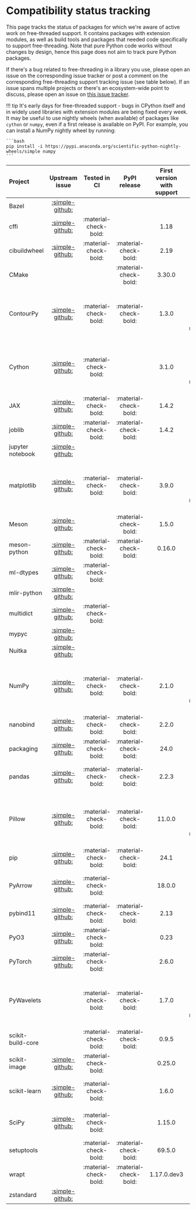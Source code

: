 # Compatibility status tracking

This page tracks the status of packages for which we're aware of active work on
free-threaded support. It contains packages with extension modules, as well
as build tools and packages that needed code specifically to support
free-threading. Note that pure Python code works without changes by design,
hence this page does not aim to track pure Python packages.

If there's a bug related to free-threading in a library you use, please open
an issue on the corresponding issue tracker or post a comment on the
corresponding free-threading support tracking issue (see table below). If
an issue spans multiple projects or there's an ecosystem-wide point to discuss,
please open an issue on [this issue tracker](https://github.com/Quansight-Labs/free-threaded-compatibility/issues).

!!! tip
    It's early days for free-threaded support - bugs in CPython itself and in
    widely used libraries with extension modules are being fixed every week.
    It may be useful to use nightly wheels (when available) of packages
    like `cython` or `numpy`, even if a first release is available on PyPI.
    For example, you can install a NumPy nightly wheel by running:

    ```bash
    pip install -i https://pypi.anaconda.org/scientific-python-nightly-wheels/simple numpy
    ```

<!-- keep alphabetically ordered -->

| Project           |                                Upstream issue                                |     Tested in CI      |     PyPI release      | First version with support |                       Nightly wheels                       |                                       Nightly link                                       |
| :---------------- | :--------------------------------------------------------------------------: | :-------------------: | :-------------------: | :------------------------: | :--------------------------------------------------------: | :--------------------------------------------------------------------------------------: |
| Bazel             |   [:simple-github:](https://github.com/bazelbuild/rules_python/pull/2129)    |                       |                       |                            |                                                            |                                                                                          |
| cffi              |      [:simple-github:](https://github.com/python-cffi/cffi/issues/126)       | :material-check-bold: |                       |            1.18            |                                                            |                                                                                          |
| cibuildwheel      |     [:simple-github:](https://github.com/pypa/cibuildwheel/issues/1657)      | :material-check-bold: | :material-check-bold: |            2.19            |                                                            |                                                                                          |
| CMake             |                                                                              |                       | :material-check-bold: |           3.30.0           |                                                            |                                                                                          |
| ContourPy         |     [:simple-github:](https://github.com/contourpy/contourpy/issues/407)     | :material-check-bold: | :material-check-bold: |           1.3.0            | :simple-linux: :simple-apple: :material-microsoft-windows: |  [:simple-anaconda:](https://anaconda.org/scientific-python-nightly-wheels/contourpy/)   |
| Cython            |       [:simple-github:](https://github.com/cython/cython/issues/6221)        | :material-check-bold: |                       |           3.1.0            | :simple-linux: :simple-apple: :material-microsoft-windows: |    [:simple-anaconda:](https://anaconda.org/scientific-python-nightly-wheels/cython/)    |
| JAX               |        [:simple-github:](https://github.com/jax-ml/jax/issues/23073)         | :material-check-bold: | :material-check-bold: |           1.4.2            |                                                            |                                                                                          |
| joblib            |       [:simple-github:](https://github.com/joblib/joblib/issues/1592)        | :material-check-bold: | :material-check-bold: |           1.4.2            |                                                            |                                                                                          |
| jupyter notebook  |      [:simple-github:](https://github.com/jupyter/notebook/issues/7512)      |                       |                       |                            |                                                            |                                                                                          |
| matplotlib        |   [:simple-github:](https://github.com/matplotlib/matplotlib/issues/28611)   | :material-check-bold: | :material-check-bold: |           3.9.0            | :simple-linux: :simple-apple: :material-microsoft-windows: |  [:simple-anaconda:](https://anaconda.org/scientific-python-nightly-wheels/matplotlib/)  |
| Meson             |     [:simple-github:](https://github.com/mesonbuild/meson/issues/13263)      |                       | :material-check-bold: |           1.5.0            |                                                            |                                                                                          |
| meson-python      |   [:simple-github:](https://github.com/mesonbuild/meson-python/issues/499)   | :material-check-bold: | :material-check-bold: |           0.16.0           |                                                            |                                                                                          |
| ml-dtypes         |       [:simple-github:](https://github.com/jax-ml/ml_dtypes/pull/168)        | :material-check-bold: |                       |                            |                                                            |                                                                                          |
| mlir-python       |    [:simple-github:](https://github.com/llvm/llvm-project/issues/105522)     |                       |                       |                            |                                                            |                                                                                          |
| multidict         |     [:simple-github:](https://github.com/aio-libs/multidict/issues/1014)     | :material-check-bold: |                       |                            |                                                            |                                                                                          |
| mypyc             |        [:simple-github:](https://github.com/mypyc/mypyc/issues/1038)         |                       |                       |                            |                                                            |                                                                                          |
| Nuitka            |       [:simple-github:](https://github.com/Nuitka/Nuitka/issues/3062)        |                       |                       |                            |                                                            |                                                                                          |
| NumPy             |        [:simple-github:](https://github.com/numpy/numpy/issues/26157)        | :material-check-bold: | :material-check-bold: |           2.1.0            | :simple-linux: :simple-apple: :material-microsoft-windows: |    [:simple-anaconda:](https://anaconda.org/scientific-python-nightly-wheels/numpy/)     |
| nanobind          |        [:simple-github:](https://github.com/wjakob/nanobind/pull/695)        | :material-check-bold: | :material-check-bold: |           2.2.0            |                                                            |                                                                                          |
| packaging         |       [:simple-github:](https://github.com/pypa/packaging/issues/727)        | :material-check-bold: | :material-check-bold: |            24.0            |                                                            |                                                                                          |
| pandas            |     [:simple-github:](https://github.com/pandas-dev/pandas/issues/59057)     | :material-check-bold: | :material-check-bold: |           2.2.3            |               :simple-linux: :simple-apple:                |                                                                                          |
| Pillow            |    [:simple-github:](https://github.com/python-pillow/Pillow/issues/8199)    | :material-check-bold: | :material-check-bold: |           11.0.0           | :simple-linux: :simple-apple: :material-microsoft-windows: |    [:simple-anaconda:](https://anaconda.org/scientific-python-nightly-wheels/pillow/)    |
| pip               |         [:simple-github:](https://github.com/pypa/pip/issues/12634)          | :material-check-bold: | :material-check-bold: |            24.1            |                                                            |                                                                                          |
| PyArrow           |       [:simple-github:](https://github.com/apache/arrow/issues/43536)        | :material-check-bold: |                       |           18.0.0           |               :simple-linux: :simple-apple:                |   [:simple-anaconda:](https://anaconda.org/scientific-python-nightly-wheels/pyarrow/)    |
| pybind11          |      [:simple-github:](https://github.com/pybind/pybind11/issues/5112)       | :material-check-bold: | :material-check-bold: |            2.13            |                                                            |                                                                                          |
| PyO3              |         [:simple-github:](https://github.com/PyO3/pyo3/issues/4265)          | :material-check-bold: |                       |            0.23            |                                                            |                                                                                          |
| PyTorch           |     [:simple-github:](https://github.com/pytorch/pytorch/issues/130249)      | :material-check-bold: |                       |           2.6.0            |                       :simple-linux:                       |        [:simple-pytorch:](https://pytorch.org/get-started/locally/#start-locally)        |
| PyWavelets        |                                                                              | :material-check-bold: | :material-check-bold: |           1.7.0            | :simple-linux: :simple-apple: :material-microsoft-windows: |  [:simple-anaconda:](https://anaconda.org/scientific-python-nightly-wheels/pywavelets/)  |
| scikit-build-core |                                                                              | :material-check-bold: | :material-check-bold: |           0.9.5            |                                                            |                                                                                          |
| scikit-image      | [:simple-github:](https://github.com/scikit-image/scikit-image/issues/7464)  | :material-check-bold: |                       |           0.25.0           |                       :simple-linux:                       | [:simple-anaconda:](https://anaconda.org/scientific-python-nightly-wheels/scikit-image/) |
| scikit-learn      | [:simple-github:](https://github.com/scikit-learn/scikit-learn/issues/28978) | :material-check-bold: |                       |           1.6.0            |               :simple-linux: :simple-apple:                | [:simple-anaconda:](https://anaconda.org/scientific-python-nightly-wheels/scikit-learn/) |
| SciPy             |        [:simple-github:](https://github.com/scipy/scipy/issues/20669)        | :material-check-bold: |                       |           1.15.0           |               :simple-linux: :simple-apple:                |    [:simple-anaconda:](https://anaconda.org/scientific-python-nightly-wheels/scipy/)     |
| setuptools        |                                                                              | :material-check-bold: | :material-check-bold: |           69.5.0           |                                                            |                                                                                          |
| wrapt             |                                                                              | :material-check-bold: | :material-check-bold: |        1.17.0.dev3         |                                                            |                                                                                          |
| zstandard         |  [:simple-github:](https://github.com/indygreg/python-zstandard/issues/231)  |                       |                       |                            |                                                            |                                                                                          |
